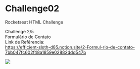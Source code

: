 ﻿# Challenge02
Rocketseat HTML Challenge

Challenge 2/5 <br>
Formulário de Contato <br>
Link de Refêrencia: <br>
https://efficient-sloth-d85.notion.site/2-Formul-rio-de-contato-7bb047fc602f48a1859e02882ddd547b

<img src="https://user-images.githubusercontent.com/26207086/156858844-471097b0-9605-4c5a-8683-7e8953315c7a.jpg"/>
